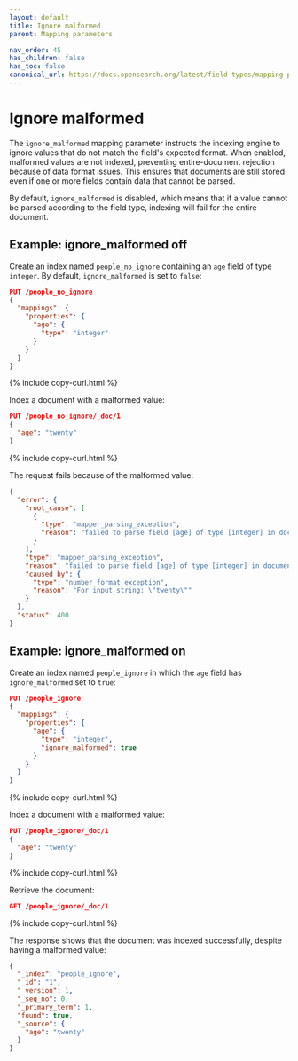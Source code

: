 ```yaml
---
layout: default
title: Ignore malformed
parent: Mapping parameters

nav_order: 45
has_children: false
has_toc: false
canonical_url: https://docs.opensearch.org/latest/field-types/mapping-parameters/ignore-malformed/
---
```


# Ignore malformed

The `ignore_malformed` mapping parameter instructs the indexing engine to ignore values that do not match the field's expected format. When enabled, malformed values are not indexed, preventing entire-document rejection because of data format issues. This ensures that documents are still stored even if one or more fields contain data that cannot be parsed.

By default, `ignore_malformed` is disabled, which means that if a value cannot be parsed according to the field type, indexing will fail for the entire document.

## Example: ignore_malformed off

Create an index named `people_no_ignore` containing an `age` field of type `integer`. By default, `ignore_malformed` is set to `false`:

```json
PUT /people_no_ignore
{
  "mappings": {
    "properties": {
      "age": {
        "type": "integer"
      }
    }
  }
}
```
{% include copy-curl.html %}

Index a document with a malformed value:

```json
PUT /people_no_ignore/_doc/1
{
  "age": "twenty"
}
```
{% include copy-curl.html %}

The request fails because of the malformed value:

```json
{
  "error": {
    "root_cause": [
      {
        "type": "mapper_parsing_exception",
        "reason": "failed to parse field [age] of type [integer] in document with id '1'. Preview of field's value: 'twenty'"
      }
    ],
    "type": "mapper_parsing_exception",
    "reason": "failed to parse field [age] of type [integer] in document with id '1'. Preview of field's value: 'twenty'",
    "caused_by": {
      "type": "number_format_exception",
      "reason": "For input string: \"twenty\""
    }
  },
  "status": 400
}
```

## Example: ignore_malformed on

Create an index named `people_ignore` in which the `age` field has `ignore_malformed` set to `true`:

```json
PUT /people_ignore
{
  "mappings": {
    "properties": {
      "age": {
        "type": "integer",
        "ignore_malformed": true
      }
    }
  }
}
```
{% include copy-curl.html %}

Index a document with a malformed value:

```json
PUT /people_ignore/_doc/1
{
  "age": "twenty"
}
```
{% include copy-curl.html %}

Retrieve the document:

```json
GET /people_ignore/_doc/1
```
{% include copy-curl.html %}

The response shows that the document was indexed successfully, despite having a malformed value:

```json
{
  "_index": "people_ignore",
  "_id": "1",
  "_version": 1,
  "_seq_no": 0,
  "_primary_term": 1,
  "found": true,
  "_source": {
    "age": "twenty"
  }
}
```


